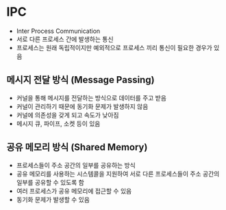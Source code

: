 # IPC
- Inter Process Communication
- 서로 다른 프로세스 간에 발생하는 통신
- 프로세스는 원래 독립적이지만 예외적으로 프로세스 끼리 통신이 필요한 경우가 있음

## 메시지 전달 방식 (Message Passing)
- 커널을 통해 메시지를 전달하는 방식으로 데이터를 주고 받음
- 커널이 관리하기 때문에 동기화 문제가 발생하지 않음
- 커널에 의존성을 갖게 되고 속도가 낮아짐
- 메시지 큐, 파이프, 소켓 등이 있음

## 공유 메모리 방식 (Shared Memory)
- 프로세스들이 주소 공간의 일부를 공유하는 방식
- 공유 메모리를 사용하는 시스템콜을 지원하여 서로 다른 프로세스들이 주소 공간의 일부를 공유할 수 있도록 함
- 여러 프로세스가 공유 메모리에 접근할 수 있음
- 동기화 문제가 발생할 수 있음